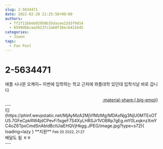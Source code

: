 ```yaml
---
slug: 2-5634471
date: 2022-02-20 21:25:58+09:00
authors:
  - ff2f11bbeb92950b35dacee22d3f9d14
  - 6599dbbcaa26237c2ab0f3becb421b45
categories:
  - Jiwon
tags:
  - Fan Post
---
```


# 2-5634471

<div class="post-container" markdown="1">
<div class="content-container md-sidebar__scrollwrap" markdown="1">

애플 시나몬 오케이~ 이번에 입학하는 학교 근처에 와플대학 있던데 입학식날 바로 갑니다

</div>
</div>

<div style="text-align: right;" markdown="1">
<a href="https://weverse.io/fromis9/fanpost/2-5634471" style="text-align: right;">:material-share:{.big-emoji}</a>
</div>
---

<div class="comments-container md-sidebar__scrollwrap" markdown="1">
<div class="comment" markdown="1">
<div class='id-container' markdown="1">
![](https://phinf.wevpstatic.net/MjAyMzA2MjVfMzMg/MDAxNjg3NjU0MTExOTU5.7GFeCpkRW4jdCPevFi1sgeF7S4XyLHRSJr1VOBRp7gEg.mY0LxqknzXmYC4oZ6TpxCmdSnAbldBctUiaEHQVjHkgg.JPEG/image.jpg?type=s72){ loading=lazy }
**<span class="artist">지원</span>** <small>Feb 20 2022, 21:27</small><br>
</div>
<div class='comment-body' markdown="1">
배달도 됨 ㅎㅎ
</div>
</div>
</div>
---

